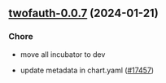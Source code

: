 

## [twofauth-0.0.7](https://github.com/truecharts/charts/compare/twofauth-0.0.6...twofauth-0.0.7) (2024-01-21)

### Chore



- move all incubator to dev

- update metadata in chart.yaml ([#17457](https://github.com/truecharts/charts/issues/17457))